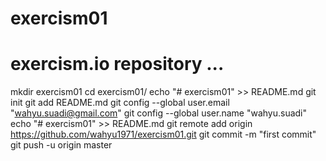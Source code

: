# exercism01
# exercism.io repository ...
mkdir exercism01
cd exercism01/
echo "# exercism01" >> README.md
git init
git add README.md
git config --global user.email "wahyu.suadi@gmail.com"
git config --global user.name "wahyu.suadi"
echo "# exercism01" >> README.md
git remote add origin https://github.com/wahyu1971/exercism01.git
git commit -m "first commit"
git push -u origin master
